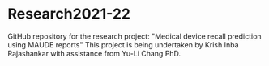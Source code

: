 # Research2021-22
GitHub repository for the research project: "Medical device recall prediction using MAUDE reports"
This project is being undertaken by Krish Inba Rajashankar with assistance from Yu-Li Chang PhD.
